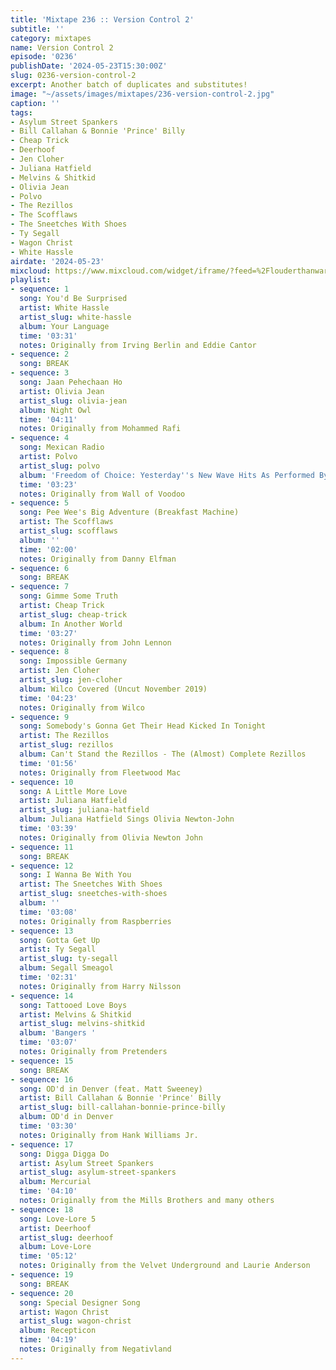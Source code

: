 ```yaml
---
title: 'Mixtape 236 :: Version Control 2'
subtitle: ''
category: mixtapes
name: Version Control 2
episode: '0236'
publishDate: '2024-05-23T15:30:00Z'
slug: 0236-version-control-2
excerpt: Another batch of duplicates and substitutes!
image: "~/assets/images/mixtapes/236-version-control-2.jpg"
caption: ''
tags:
- Asylum Street Spankers
- Bill Callahan & Bonnie 'Prince' Billy
- Cheap Trick
- Deerhoof
- Jen Cloher
- Juliana Hatfield
- Melvins & Shitkid
- Olivia Jean
- Polvo
- The Rezillos
- The Scofflaws
- The Sneetches With Shoes
- Ty Segall
- Wagon Christ
- White Hassle
airdate: '2024-05-23'
mixcloud: https://www.mixcloud.com/widget/iframe/?feed=%2Flouderthanwar%2Fthe-mixtape-236-version-control-2-2024-05-23%2F&hide_artwork=1&hide_cover=1
playlist:
- sequence: 1
  song: You'd Be Surprised
  artist: White Hassle
  artist_slug: white-hassle
  album: Your Language
  time: '03:31'
  notes: Originally from Irving Berlin and Eddie Cantor
- sequence: 2
  song: BREAK
- sequence: 3
  song: Jaan Pehechaan Ho
  artist: Olivia Jean
  artist_slug: olivia-jean
  album: Night Owl
  time: '04:11'
  notes: Originally from Mohammed Rafi
- sequence: 4
  song: Mexican Radio
  artist: Polvo
  artist_slug: polvo
  album: 'Freedom of Choice: Yesterday''s New Wave Hits As Performed By Today''s Stars'
  time: '03:23'
  notes: Originally from Wall of Voodoo
- sequence: 5
  song: Pee Wee's Big Adventure (Breakfast Machine)
  artist: The Scofflaws
  artist_slug: scofflaws
  album: ''
  time: '02:00'
  notes: Originally from Danny Elfman
- sequence: 6
  song: BREAK
- sequence: 7
  song: Gimme Some Truth
  artist: Cheap Trick
  artist_slug: cheap-trick
  album: In Another World
  time: '03:27'
  notes: Originally from John Lennon
- sequence: 8
  song: Impossible Germany
  artist: Jen Cloher
  artist_slug: jen-cloher
  album: Wilco Covered (Uncut November 2019)
  time: '04:23'
  notes: Originally from Wilco
- sequence: 9
  song: Somebody's Gonna Get Their Head Kicked In Tonight
  artist: The Rezillos
  artist_slug: rezillos
  album: Can't Stand the Rezillos - The (Almost) Complete Rezillos
  time: '01:56'
  notes: Originally from Fleetwood Mac
- sequence: 10
  song: A Little More Love
  artist: Juliana Hatfield
  artist_slug: juliana-hatfield
  album: Juliana Hatfield Sings Olivia Newton-John
  time: '03:39'
  notes: Originally from Olivia Newton John
- sequence: 11
  song: BREAK
- sequence: 12
  song: I Wanna Be With You
  artist: The Sneetches With Shoes
  artist_slug: sneetches-with-shoes
  album: ''
  time: '03:08'
  notes: Originally from Raspberries
- sequence: 13
  song: Gotta Get Up
  artist: Ty Segall
  artist_slug: ty-segall
  album: Segall Smeagol
  time: '02:31'
  notes: Originally from Harry Nilsson
- sequence: 14
  song: Tattooed Love Boys
  artist: Melvins & Shitkid
  artist_slug: melvins-shitkid
  album: 'Bangers '
  time: '03:07'
  notes: Originally from Pretenders
- sequence: 15
  song: BREAK
- sequence: 16
  song: OD'd in Denver (feat. Matt Sweeney)
  artist: Bill Callahan & Bonnie 'Prince' Billy
  artist_slug: bill-callahan-bonnie-prince-billy
  album: OD'd in Denver
  time: '03:30'
  notes: Originally from Hank Williams Jr.
- sequence: 17
  song: Digga Digga Do
  artist: Asylum Street Spankers
  artist_slug: asylum-street-spankers
  album: Mercurial
  time: '04:10'
  notes: Originally from the Mills Brothers and many others
- sequence: 18
  song: Love-Lore 5
  artist: Deerhoof
  artist_slug: deerhoof
  album: Love-Lore
  time: '05:12'
  notes: Originally from the Velvet Underground and Laurie Anderson
- sequence: 19
  song: BREAK
- sequence: 20
  song: Special Designer Song
  artist: Wagon Christ
  artist_slug: wagon-christ
  album: Recepticon
  time: '04:19'
  notes: Originally from Negativland
---
```



